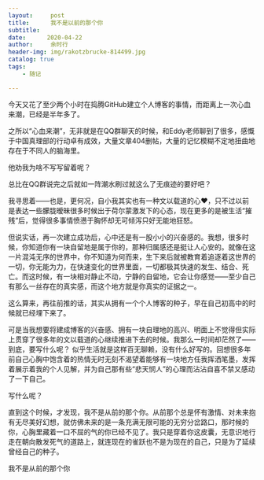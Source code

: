```yaml
---
layout:     post
title:      我不是以前的那个你
subtitle:    
date:      2020-04-22
author:     余时行
header-img: img/rakotzbrucke-814499.jpg
catalog: true
tags:
    - 随记

---
```


​	今天又花了至少两个小时在捣腾GitHub建立个人博客的事情，而距离上一次心血来潮，已经是半年多了。

之所以“心血来潮”，无非就是在QQ群聊天的时候，和Eddy老师聊到了很多，感慨于中国真理部的行动卓有成效，大量文章404删帖，大量的记忆模糊不定地扭曲地存在于不同人的脑海里。

他劝我为啥不写写留着呢？

总比在QQ群说完之后就如一阵潮水刷过就这么了无痕迹的要好吧？

我寻思着——也是，更何况，自小我其实也有一种文以载道的心❤，只不过以前是表达一些朦胧暧昧很多时候出于荷尔蒙激发下的心态，现在更多的是被生活“摧残”后，觉得很多事情愤懑于胸怀却无可倾泻只好无能地狂怒。

但说实话，再一次建立成功后，心中还是有一股小小的兴奋感的。我想，很多时候，你知道你有一块自留地是属于你的，那种归属感还是挺让人心安的。就像在这一片混沌无序的世界中，你不知道为何而来，生下来后就被教育着追逐着这世界的一切，你无能为力，在快速变化的世界里面，一切都极其快速的发生、结合、死亡。而这时候，有一块相对静止不动，宁静的自留地，它会让你感觉——至少自己有那么一丝存在的真实感，而这个地方就是你真实的证据之一。

这么算来，再往前推的话，其实从拥有一个个人博客的种子，早在自己初高中的时候就已经埋下来了。

可是当我想要将建成博客的兴奋感、拥有一块自理地的高兴、明面上不觉得但实际上贯穿了很多年的文以载道的心继续推进下去的时候。我那么一时间却茫然了——到底，要写什么呢？ 似乎生活就是这样百无聊赖，没有什么好写的。回想很多年前自己心胸中饱含着的热情无时无刻不渴望着能够有一块地方任我挥洒笔墨，发挥着展示着我的个人见解，并为自己那有些“悲天悯人”的心理而沾沾自喜不禁又感动了一下自己。

写什么呢？

直到这个时候，才发现，我不是从前的那个你。从前那个总是怀有激情、对未来抱有无尽美好幻想，就仿佛未来的是一条充满无限可能的无穷分岔路口，那时候的你，心胸里藏着一口不屈的气的你已经不见了。我只是穿着你这皮囊，无意识地行走在朝向散发死气的道路上，就连现在的雀跃也不是为现在的自己，只是为了延续曾经自己的种子。

我不是从前的那个你


